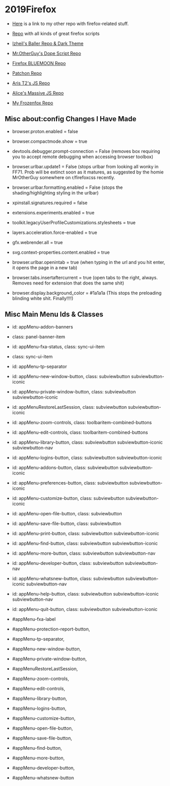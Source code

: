# 2019Firefox

- [Here](https://github.com/tortious/userChrome.js-userChrome.css-Favorites/tree/master/2019Scripts) is a link to my other repo with firefox-related stuff.

- [Repo](https://github.com/dotiful/firefox-scripts) with all kinds of great firefox scripts 

- [Izheil's Baller Repo & Dark Theme](https://github.com/Izheil/Quantum-Nox-Firefox-Dark-Full-Theme)

- [Mr.OtherGuy's Dope Script Repo](https://github.com/MrOtherGuy/firefox-csshacks)

- [Firefox BLUEMOON Repo](https://github.com/GrosBourrin/FIREFOX-BLUE-MOON)

- [Patchon Repo](https://github.com/Patchonn/firefox-theme)

- [Aris T2's JS Repo](https://github.com/Aris-t2/CustomJSforFx)

- [Alice's Massive JS Repo](https://github.com/alice0775/userChrome.js)

- [My Frozenfox Repo](https://github.com/tortious/FrozenFox)

## Misc about:config Changes I Have Made

- browser.proton.enabled = false

- browser.compactmode.show = true

- devtools.debugger.prompt-connection = False (removes box requiring you to accept remote debugging when accessing browser toolbox)

- browser.urlbar.update1 = False (stops urlbar from looking all wonky in FF71. Prob  will be extinct soon as it matures, as suggested by the homie MrOtherGuy somewhere on r/firefoxcss recently. 

- browser.urlbar.formatting.enabled = False (stops the shading/highlighting styling in the urlbar)

- xpinstall.signatures.required = false

- extensions.experiments.enabled = true

- toolkit.legacyUserProfileCustomizations.stylesheets = true

- layers.acceleration.force-enabled = true

- gfx.webrender.all = true

- svg.context-properties.content.enabled = true

- browser.urlbar.openintab = true (when typing in the url and you hit enter, it opens the page in a new tab)

- browser.tabs.insertaftercurrent = true (open tabs to the right, always. Removes need for extension that does the same shit)

- browser.display.background_color = #1a1a1a (This stops the preloading blinding white shit. Finally!!!!)


## Misc Main Menu Ids & Classes

- id: appMenu-addon-banners
- class: panel-banner-item 
- id: appMenu-fxa-status, class: sync-ui-item 
- class: sync-ui-item 
- id: appMenu-tp-separator
- id: appMenu-new-window-button, class: subviewbutton subviewbutton-iconic 
- id: appMenu-private-window-button, class: subviewbutton subviewbutton-iconic 
- id: appMenuRestoreLastSession, class: subviewbutton subviewbutton-iconic 

- id: appMenu-zoom-controls, class: toolbaritem-combined-buttons 

- id: appMenu-edit-controls, class: toolbaritem-combined-buttons 

- id: appMenu-library-button, class: subviewbutton subviewbutton-iconic subviewbutton-nav 
- id: appMenu-logins-button, class: subviewbutton subviewbutton-iconic 
- id: appMenu-addons-button, class: subviewbutton subviewbutton-iconic 
- id: appMenu-preferences-button, class: subviewbutton subviewbutton-iconic 
- id: appMenu-customize-button, class: subviewbutton subviewbutton-iconic 

- id: appMenu-open-file-button, class: subviewbutton 
- id: appMenu-save-file-button, class: subviewbutton 
- id: appMenu-print-button, class: subviewbutton subviewbutton-iconic 

- id: appMenu-find-button, class: subviewbutton subviewbutton-iconic 
- id: appMenu-more-button, class: subviewbutton subviewbutton-nav 
- id: appMenu-developer-button, class: subviewbutton subviewbutton-nav 
- id: appMenu-whatsnew-button, class: subviewbutton subviewbutton-iconic subviewbutton-nav 
- id: appMenu-help-button, class: subviewbutton subviewbutton-iconic subviewbutton-nav 

- id: appMenu-quit-button, class: subviewbutton subviewbutton-iconic

- #appMenu-fxa-label
- #appMenu-protection-report-button,
- #appMenu-tp-separator,
- #appMenu-new-window-button,
- #appMenu-private-window-button,
- #appMenuRestoreLastSession,
- #appMenu-zoom-controls,
- #appMenu-edit-controls,
- #appMenu-library-button,
- #appMenu-logins-button,
- #appMenu-customize-button,
- #appMenu-open-file-button,
- #appMenu-save-file-button,
- #appMenu-find-button,
- #appMenu-more-button,
- #appMenu-developer-button,
- #appMenu-whatsnew-button
